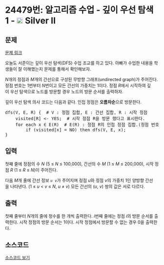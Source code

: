 # 24479번: 알고리즘 수업 - 깊이 우선 탐색 1 - <img src="https://static.solved.ac/tier_small/9.svg" style="height:20px" /> Silver II

<!-- performance -->

<!-- 문제 제출 후 깃허브에 푸시를 했을 때 제출한 코드의 성능이 입력될 공간입니다.-->

<!-- end -->

## 문제

[문제 링크](https://boj.kr/24479)


<p>오늘도 서준이는 깊이 우선 탐색(DFS) 수업 조교를 하고 있다.&nbsp;아빠가 수업한&nbsp;내용을 학생들이 잘 이해했는지 문제를 통해서 확인해보자.</p>

<p><em>N</em>개의 정점과&nbsp;<em>M</em>개의 간선으로 구성된 무방향&nbsp;그래프(undirected graph)가 주어진다. 정점 번호는 1번부터&nbsp;<em>N</em>번이고 모든 간선의 가중치는 1이다. 정점 <i>R</i>에서 시작하여 깊이&nbsp;우선 탐색으로&nbsp;노드를 방문할 경우 노드의 방문 순서를 출력하자.</p>

<p>깊이 우선 탐색 의사 코드는&nbsp;다음과 같다.&nbsp;인접 정점은&nbsp;<strong>오름차순</strong>으로 방문한다.</p>

<pre>dfs(V, E, R) {  # V : 정점 집합, E : 간선 집합, R : 시작 정점
&nbsp;   visited[R] &lt;- YES;  # 시작 정점 R을 방문 했다고 표시한다.
&nbsp;   for each x ∈ E(R)  # E(R) : 정점 R의 인접 정점 집합.(정점 번호를 <strong>오름차순</strong>으로 방문한다)
        if (visited[x] = NO) then dfs(V, E, x);
}</pre>



## 입력


<p>첫째 줄에 정점의 수&nbsp;<em>N</em>&nbsp;(5&nbsp;≤&nbsp;<em>N</em>&nbsp;≤ 100,000), 간선의 수&nbsp;<em>M</em>&nbsp;(1 ≤&nbsp;<em>M</em>&nbsp;≤ 200,000), 시작 정점&nbsp;<em>R</em>&nbsp;(1 ≤&nbsp;<em>R</em>&nbsp;≤&nbsp;<em>N</em>)이 주어진다.</p>

<p>다음&nbsp;<em>M</em>개 줄에 간선 정보&nbsp;<code><em>u</em>&nbsp;<em>v</em></code>가 주어지며 정점&nbsp;<em>u</em>와 정점&nbsp;<em>v</em>의 가중치 1인 양방향 간선을&nbsp;나타낸다. (1 ≤&nbsp;<em>u</em>&nbsp;&lt;&nbsp;<em>v</em>&nbsp;≤&nbsp;<em>N</em>,&nbsp;<em>u</em>&nbsp;≠&nbsp;<em>v</em>) 모든 간선의 (<em>u</em>,&nbsp;<em>v</em>) 쌍의 값은 서로 다르다.</p>



## 출력


<p>첫째 줄부터&nbsp;<em>N</em>개의&nbsp;줄에 정수를 한 개씩 출력한다.&nbsp;<em>i</em>번째 줄에는 정점&nbsp;<em>i</em>의 방문 순서를 출력한다. 시작 정점의 방문 순서는 1이다. 시작 정점에서 방문할 수 없는 경우 0을 출력한다.</p>



## 소스코드

[소스코드 보기](알고리즘%20수업%20-%20깊이%20우선%20탐색%201.py)